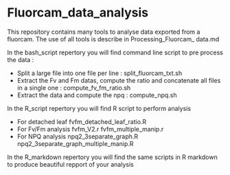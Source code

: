 # Fluorcam_data_analysis
This repository contains many tools to analyse data exported from a fluorcam. The use of all tools is describe in Processing_Fluorcam_ data.md

In the bash_script repertory you will find command line script to pre process the data : 

- Split a large file into one file per line : split_fluorcam_txt.sh
- Extract the Fv and Fm datas, compute the ratio and concatenate all files in a single one : compute_fv_fm_ratio.sh
- Extract the data and compute the npq : compute_npq.sh 



In the R_script repertory you will find R script to perform analysis

- For detached leaf
fvfm_detached_leaf_ratio.R
- For Fv/Fm analysis
  fvfm_V2.r 
fvfm_multiple_manip.r
- For NPQ analysis
  npq2_3separate_graph.R
npq2_3separate_graph_multiple_manip.R



In the R_markdown repertory you will find the same scripts in R markdown to produce beautiful repport of your analysis
